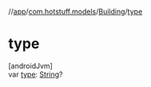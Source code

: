 //[app](../../../index.md)/[com.hotstuff.models](../index.md)/[Building](index.md)/[type](type.md)

# type

[androidJvm]\
var [type](type.md): [String](https://kotlinlang.org/api/latest/jvm/stdlib/kotlin/-string/index.html)?
